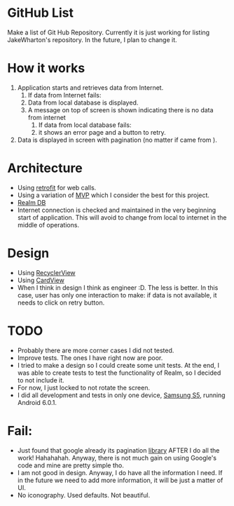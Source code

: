# GitHub List 

Make a list of Git Hub Repository. Currently it is just working for listing JakeWharton's repository. In the future, I plan to change it.

# How it works

1. Application starts and retrieves data from Internet.
   1. If data from Internet fails:
   1. Data from local database is displayed.
   1. A message on top of screen is shown indicating there is no data from internet
      1. If data from local database fails:
      1. it shows an error page and a button to retry. 
1. Data is displayed in screen with pagination (no matter if came from ).

# Architecture

* Using [retrofit](http://square.github.io/retrofit/) for web calls.
* Using a variation of [MVP](https://en.wikipedia.org/wiki/Model%E2%80%93view%E2%80%93presenter) which I consider the best for this project.
* [Realm DB](https://blog.realm.io/realm-for-android/?)
* Internet connection is checked and maintained in the very beginning start of application. This will avoid to change from local to internet in the middle of operations.

# Design

* Using [RecyclerView](https://developer.android.com/reference/android/support/v7/widget/RecyclerView.html)
* Using [CardView](https://developer.android.com/training/material/lists-cards.html)
* When I think in design I think as engineer :D. The less is better. In this case, user has only one interaction to make: if data is not available, it needs to click on retry button.

# TODO

* Probably there are more corner cases I did not tested.
* Improve tests. The ones I have right now are poor.
* I tried to make a design so I could create some unit tests. At the end, I was able to create tests to test the functionality of Realm, so I decided to not include it.
* For now, I just locked to not rotate the screen. 
* I did all development and tests in only one device, [Samsung S5](https://www.phonearena.com/phones/Samsung-Galaxy-S5_id8202), running Android 6.0.1.

# Fail:

* Just found that google already its pagination [library](https://developer.android.com/topic/libraries/architecture/paging.html) AFTER I do all the work! Hahahahah. Anyway, there is not much gain on using Google's code and mine are pretty simple tho.
* I am not good in design. Anyway, I do have all the information I need. If in the future we need to add more information, it will be just a matter of UI.
* No iconography. Used defaults. Not beautiful.